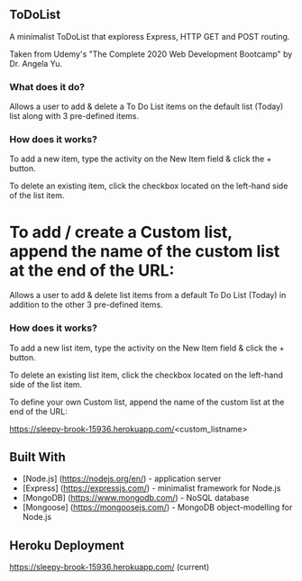 ## ToDoList

A minimalist ToDoList that exploress Express, HTTP GET and POST routing.

Taken from Udemy's "The Complete 2020 Web Development Bootcamp" by Dr. Angela Yu.

### What does it do?

Allows a user to add & delete a To Do List items on the default list (Today) list along with 3 pre-defined items.

### How does it works?

To add a new item, type the activity on the New Item field & click the + button.

To delete an existing item, click the checkbox located on the left-hand side of the list item.

To add / create a Custom list, append the name of the custom list at the end of the URL:
=======
Allows a user to add & delete list items from a default To Do List (Today) in addition to the other 3 pre-defined items.

### How does it works?

To add a new list item, type the activity on the New Item field & click the + button.

To delete an existing list item, click the checkbox located on the left-hand side of the list item.

To define your own Custom list, append the name of the custom list at the end of the URL:

https://sleepy-brook-15936.herokuapp.com/<custom_listname>

## Built With

* [Node.js] (https://nodejs.org/en/) - application server
* [Express] (https://expressjs.com/) - minimalist framework for Node.js
* [MongoDB] (https://www.mongodb.com/) - NoSQL database
* [Mongoose] (https://mongoosejs.com/) - MongoDB object-modelling for Node.js


## Heroku Deployment

https://sleepy-brook-15936.herokuapp.com/ (current)

